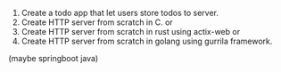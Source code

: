 1. Create a todo app that let users store todos to server.
2. Create HTTP server from scratch in C.
or
2. Create HTTP server from scratch in rust using actix-web
or
2. Create HTTP server from scratch in golang using gurrila framework.

(maybe springboot java)
